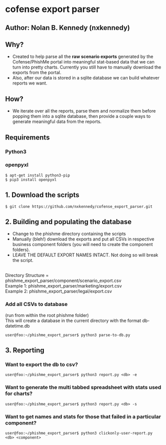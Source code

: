 # cofense export parser
## Author: Nolan B. Kennedy (nxkennedy)

## Why?
* Created to help parse all the <b>raw scenario exports</b> generated by the Cofense/PhishMe portal into meaningful stat-based data that we can turn into pretty charts. Currently you still have to manually download the exports from the portal.
* Also, after our data is stored in a sqlite database we can build whatever reports we want.
## How?
* We iterate over all the reports, parse them and normalize them before popping them into a sqlite database, then provide a couple ways to generate meaningful data from the reports.

## Requirements
### Python3
### openpyxl
```
$ apt-get install python3-pip
$ pip3 install openpyxl
```

## 1. Download the scripts  
```
$ git clone https://github.com/nxkennedy/cofense_export_parser.git
```

## 2. Building and populating the database
* Change to the phishme directory containing the scripts
* Manually (bleh!) download the exports and put all CSVs in respective business component folders (you will need to create the component folders).
* LEAVE THE DEFAULT EXPORT NAMES INTACT. Not doing so will break the script.
<br>
Directory Structure = phishme_export_parser/component/scenario_export.csv
<br>
Example 1: phishme_export_parser/marketing/export.csv
<br>
Example 2: phishme_export_parser/legal/export.csv

### Add all CSVs to database
(run from within the root phishme folder)
<br>
This will create a database in the current directory with the format db-datetime.db
```
user@foo:~/phishme_export_parser$ python3 parse-to-db.py
```

## 3. Reporting
### Want to export the db to csv?
```
user@foo:~/phishme_export_parser$ python3 report.py <db> -e
```
### Want to generate the multi tabbed spreadsheet with stats used for charts?
```
user@foo:~/phishme_export_parser$ python3 report.py <db> -s
```
### Want to get names and stats for those that failed in a particular component?
```
user@foo:~/phishme_export_parser$ python3 clickonly-user-report.py <db> <component>
```
